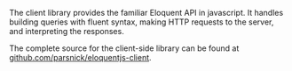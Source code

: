 
The client library provides the familiar Eloquent API in javascript.
It handles building queries with fluent syntax, making HTTP requests
to the server, and interpreting the responses.

The complete source for the client-side library can be found at
[github.com/parsnick/eloquentjs-client](https://github.com/parsnick/eloquentjs-client).

